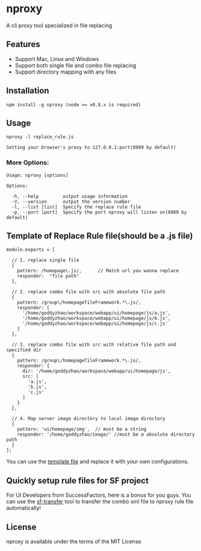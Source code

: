 # nproxy

A cli proxy tool specialized in file replacing

## Features

* Support Mac, Linux and Windows  
* Support both single file and combo file replacing
* Support directory mapping with any files

## Installation

    npm install -g nproxy (node >= v0.8.x is required)

## Usage
    
    nproxy -l replace_rule.js 

    Setting your browser's proxy to 127.0.0.1:port(8989 by default)



### More Options:

    Usage: nproxy [options]

    Options:

      -h, --help         output usage information
      -V, --version      output the version number
      -l, --list [list]  Specify the replace rule file
      -p, --port [port]  Specify the port nproxy will listen on(8989 by default)

## Template of Replace Rule file(should be a .js file)

    module.exports = [

      // 1. replace single file
      {
        pattern: /homepage\.js/,      // Match url you wanna replace
        responder:  "file path"
      },

      // 2. replace combo file with src with absolute file path
      {
        pattern: /group\/homepageTileFramework.*\.js/,
        responder: [
          '/home/goddyzhao/workspace/webapp/ui/homepage/js/a.js',
          '/home/goddyzhao/workspace/webapp/ui/homepage/js/b.js',
          '/home/goddyzhao/workspace/webapp/ui/homepage/js/c.js'
        ] 
      },

      // 3. replace combo file with src with relative file path and specified dir
      {
        pattern: /group\/homepageTileFramework.*\.js/,
        responder: {
          dir: '/home/goddyzhao/workspace/webapp/ui/homepage/js',
          src: [
            'a.js',
            'b.js',
            'c.js'
          ]
        }
      },

      // 4. Map server image directory to local image directory
      {
        pattern: 'ui/homepage/img',  // must be a string
        responder: '/home/goddyzhao/image/' //must be a absolute directory path
      }
    ];

You can use the [template file](https://github.com/goddyzhao/nproxy/blob/master/replace-rule.sample.js) and replace it with your own configurations. 

## Quickly setup rule files for SF project

For UI Developers from SuccessFactors, here is a bonus for you guys. You can use the [sf-transfer](http://goddyzhao.github.com/sf-transfer) tool to transfer the combo xml file to nproxy rule file automatically!

## License

nproxy is available under the terms of the MIT License